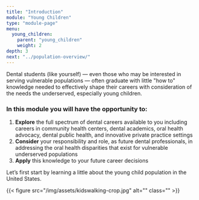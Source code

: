 ```yaml
---
title: "Introduction"
module: "Young Children"
type: "module-page"
menu:
  young_children:
    parent: "young_children"
    weight: 2
depth: 3
next: "../population-overview/"
---
```

<form method="post" action="."><div class="pageblock"><p>Dental students (like yourself) — even those who may be interested in serving vulnerable populations — often graduate with little "how to" knowledge needed to effectively shape their careers with consideration of the needs the underserved, especially young children.</p>
</div><h3>In this module you will have the opportunity to:</h3><div class="pageblock"><div class="bullets-ol">
<ol>
<li><strong>Explore</strong> the full spectrum of dental careers available to you including careers in community health centers, dental academics, oral health advocacy, dental public health, and innovative private practice settings</li>
<li><strong>Consider</strong> your responsibility and role, as future dental professionals, in addressing the oral health disparities that exist for vulnerable underserved populations</li>
<li><strong>Apply</strong> this knowledge to your future career decisions</li>
</ol>
</div>
<div class="maintext">
<p>Let’s first start by learning a little about the young child population in the United States.</p>
</div>
<div class="center text-center">{{< figure src="/img/assets/kidswalking-crop.jpg" alt="" class="" >}}</div>
</div></form>